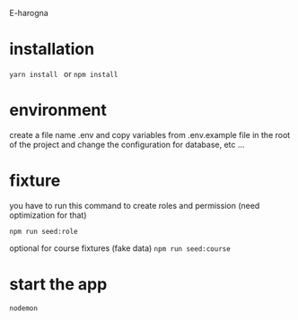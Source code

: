 E-harogna 

# installation 
`yarn install ` or `npm install`

# environment
create a file name .env and copy variables from .env.example file in the root of the project and change the configuration for database, etc ...

# fixture 
you have to run this command to create roles and permission (need optimization for that)

`npm run seed:role`

optional for course fixtures (fake data)
`npm run seed:course`

# start the app 
`nodemon`


